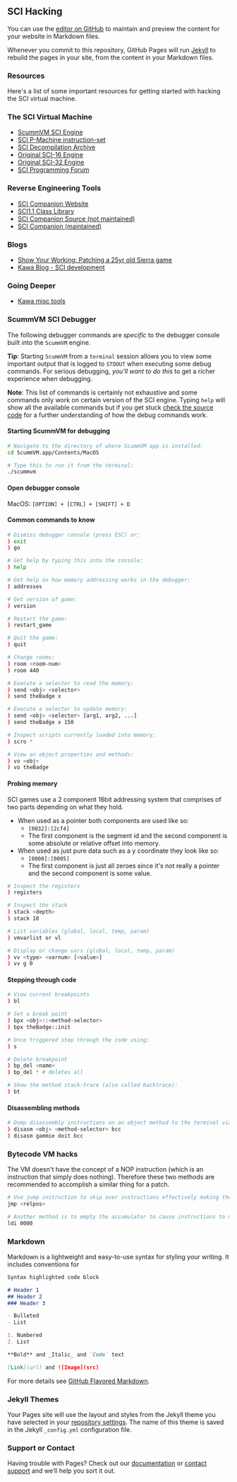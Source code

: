 ## SCI Hacking

You can use the [editor on GitHub](https://github.com/deckarep/sci-hacking/edit/main/docs/index.md) to maintain and preview the content for your website in Markdown files.

Whenever you commit to this repository, GitHub Pages will run [Jekyll](https://jekyllrb.com/) to rebuild the pages in your site, from the content in your Markdown files.

### Resources

Here's a list of some important resources for getting started with hacking the SCI virtual machine.

### The SCI Virtual Machine
* [ScummVM SCI Engine](https://github.com/scummvm/scummvm/tree/master/engines/sci)
* [SCI P-Machine instruction-set](https://wiki.scummvm.org/index.php/SCI/Specifications/SCI_virtual_machine/The_Sierra_PMachine)
* [SCI Decompilation Archive](https://github.com/EricOakford/SCI-Decompilation-Archive)
* [Original SCI-16 Engine](https://github.com/OmerMor/SCI16)
* [Original SCI-32 Engine](https://github.com/OmerMor/SCI32)
* [SCI Programming Forum](http://sciprogramming.com/)

### Reverse Engineering Tools
* [SCI Companion Website](http://scicompanion.com/)
* [SCI1.1 Class Library](http://scicompanion.com/Documentation/classlibrary.html)
* [SCI Companion Source (not maintained)](https://github.com/icefallgames/SCICompanion)
* [SCI Companion (maintained)](https://github.com/Kawa-oneechan/SCICompanion)

### Blogs
* [Show Your Working: Patching a 25yr old Sierra game](https://moral.net.au/writing/2017/09/23/sierra_bug/)
* [Kawa Blog - SCI development](http://helmet.kafuka.org/logopending/)

### Going Deeper
* [Kawa misc tools](http://helmet.kafuka.org/sci/)

### ScummVM SCI Debugger

The following debugger commands are *specific* to the debugger console built into the `ScummVM` engine.

**Tip**: Starting `ScummVM` from a `terminal` session allows you to view some important output that is logged to `STDOUT` when executing some debug commands. For serious debugging, *you'll want to do this* to get a richer experience when debugging.

**Note**: This list of commands is certainly not exhaustive and some commands only work on certain version of the SCI engine. Typing `help` will show all the available commands but if you get stuck [check the source code](https://github.com/scummvm/scummvm/blob/master/engines/sci/console.cpp) for a further understanding of how the debug commands work.

#### Starting ScummVM for debugging
```sh
# Navigate to the directory of where ScummVM app is installed:
cd ScummVM.app/Contents/MacOS

# Type this to run it from the terminal:
./scummvm
```

#### Open debugger console
MacOS: `[OPTION] + [CTRL] + [SHIFT] + D`

#### Common commands to know
```sh
# Dismiss debugger console (press ESC) or:
) exit
) go

# Get help by typing this into the console:
) help

# Get help on how memory addressing works in the debugger:
) addresses

# Get version of game:
) version

# Restart the game:
) restart_game

# Quit the game:
) quit

# Change rooms:
) room <room-num>
) room 440

# Execute a selector to read the memory:
) send <obj> <selector>
) send theBadge x

# Execute a selector to update memory:
) send <obj> <selector> [arg1, arg2, ...]
) send theBadge x 150

# Inspect scripts currently loaded into memory:
) scro *

# View an object properties and methods:
) vo <obj>
) vo theBadge

```

#### Probing memory

SCI games use a 2 component 16bit addressing system that comprises of two parts depending on what they hold.

* When used as a pointer both components are used like so:
  * `[0032]:[2cf4]`
  * The first component is the segment id and the second component is some absolute or relative offset into memory.
* When used as just pure data such as a y coordinate they look like so:
  * `[0000]:[0005]`
  * The first component is just all zeroes since it's not really a pointer and the second component is some value.

```sh
# Inspect the registers
) registers

# Inspect the stack
) stack <depth>
) stack 10

# List variables (global, local, temp, param)
) vmvarlist or vl

# Display or change vars (global, local, temp, param)
) vv <type> <varnum> [<value>]
) vv g 0
```

#### Stepping through code
```sh
# View current breakpoints
) bl

# Set a break point
) bpx <obj>::<method-selector>
) bpx theBadge::init

# Once triggered step through the code using:
) s

# Delete breakpoint
) bp_del <name>
) bp_del * # deletes all

# Show the method stack-trace (also called backtrace): 
) bt
```

#### Disassembling methods
```sh
# Dump disassembly instructions on an object method to the terminal via STDOUT:
) disasm <obj> <method-selector> bcc
) disasm gammie doit bcc
```

### Bytecode VM hacks

The VM doesn't have the concept of a NOP instruction (which is an instruction that simply does nothing). Therefore these two methods are recommended to accomplish a similar thing for a patch.

```sh
# Use jump instruction to skip over instructions effectively making them no-ops.
jmp <relpos>

# Another method is to empty the accumulator to cause instructions to operate against nothing or a NULL pointer.
ldi 0000
```


### Markdown

Markdown is a lightweight and easy-to-use syntax for styling your writing. It includes conventions for

```markdown
Syntax highlighted code block

# Header 1
## Header 2
### Header 3

- Bulleted
- List

1. Numbered
2. List

**Bold** and _Italic_ and `Code` text

[Link](url) and ![Image](src)
```

For more details see [GitHub Flavored Markdown](https://guides.github.com/features/mastering-markdown/).

### Jekyll Themes

Your Pages site will use the layout and styles from the Jekyll theme you have selected in your [repository settings](https://github.com/deckarep/sci-hacking/settings). The name of this theme is saved in the Jekyll `_config.yml` configuration file.

### Support or Contact

Having trouble with Pages? Check out our [documentation](https://docs.github.com/categories/github-pages-basics/) or [contact support](https://github.com/contact) and we’ll help you sort it out.

